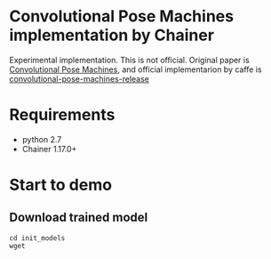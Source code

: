 # Convolutional Pose Machines implementation by Chainer
Experimental implementation. This is not official.
Original paper is [Convolutional Pose Machines](http://www.cv-foundation.org/openaccess/content_cvpr_2016/html/Wei_Convolutional_Pose_Machines_CVPR_2016_paper.html), and official implementarion by caffe is [convolutional-pose-machines-release](https://github.com/CMU-Perceptual-Computing-Lab/convolutional-pose-machines-release)
# Requirements
- python 2.7
- Chainer 1.17.0+
# Start to demo
## Download trained model


    cd init_models
    wget 


